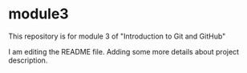 # module3
This repository is for module 3 of  "Introduction to Git and GitHub"

I am editing the README file. Adding some more details about project description.
